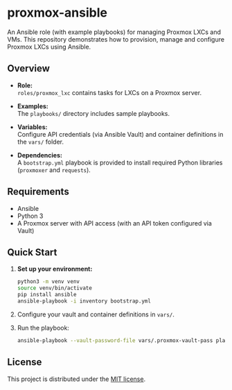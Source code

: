# proxmox-ansible

An Ansible role (with example playbooks) for managing Proxmox LXCs and VMs. This repository demonstrates how to provision, manage and configure Proxmox LXCs using Ansible.

## Overview

- **Role:**  
  `roles/proxmox_lxc` contains tasks for LXCs on a Proxmox server.
  
- **Examples:**  
  The `playbooks/` directory includes sample playbooks.

- **Variables:**  
  Configure API credentials (via Ansible Vault) and container definitions in the `vars/` folder.

- **Dependencies:**  
  A `bootstrap.yml` playbook is provided to install required Python libraries (`proxmoxer` and `requests`).

## Requirements

- Ansible  
- Python 3  
- A Proxmox server with API access (with an API token configured via Vault)

## Quick Start

1. **Set up your environment:**

   ```bash
   python3 -m venv venv
   source venv/bin/activate
   pip install ansible
   ansible-playbook -i inventory bootstrap.yml
   ```

2. Configure your vault and container definitions in `vars/`.
3. Run the playbook:

   ```bash
   ansible-playbook --vault-password-file vars/.proxmox-vault-pass playbooks/manage-lxcs.yml
   ```

## License

This project is distributed under the [MIT license](./LICENSE).